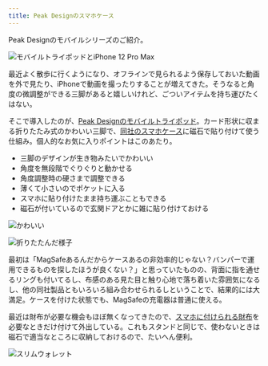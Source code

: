 ```yaml
---
title: Peak Designのスマホケース
---
```

Peak Designのモバイルシリーズのご紹介。

![](https://lh6.googleusercontent.com/SQ90TNszLUBURWGHe56gYfCmUSjl0xvyhLQGpezn0Be0Pq9O8aE6TdE21WCj_AnZTSJJScDOSINnk6SfY_WyEv51sd6XOUKT903ygm6VnkoLwl0qkGpsYCUmjupvIY3Oc1530vUQip73c1GUAtotjd9noRaItG0Fzp2uLBxRkcFbfAki5efO7-pcTg8j "モバイルトライポッドとiPhone 12 Pro Max")

最近よく散歩に行くようになり、オフラインで見られるよう保存しておいた動画を外で見たり、iPhoneで動画を撮ったりすることが増えてきた。そうなると角度の微調整ができる三脚があると嬉しいけれど、ごついアイテムを持ち運びたくはない。

そこで導入したのが、[Peak Designのモバイルトライポッド](https://www.amazon.co.jp/dp/B09FRZPLL3)。カード形状に収まる折りたたみ式のかわいい三脚で、[同社のスマホケース](https://www.amazon.co.jp/dp/B09FP3HP7Z?)に磁石で貼り付けて使う仕組み。個人的なお気に入りポイントはこのあたり。

*   三脚のデザインが生き物みたいでかわいい
*   角度を無段階でぐりぐりと動かせる
*   角度調整時の硬さまで調整できる
*   薄くて小さいのでポケットに入る
*   スマホに貼り付けたまま持ち運ぶこともできる
*   磁石が付いているので玄関ドアとかに雑に貼り付けておける

![](https://lh6.googleusercontent.com/qzTpRJ8YrsCCyd_0-VE9URDPuGhaqnnzOQckzzE-dLAFGjZJ3v-he6U28au4NV6hApq19xN8Ddm_T7tER_kUXJH3MkE5OzT8Q5McJ4T-CydUO3aaZ4m5xHkK5d07oETAgd38vohXMBCneyLsOZyFecXtaw-n0l45K_DSK5cO5EeAcCbOl5Sfk4Z5ayzy "かわいい")

![](https://lh3.googleusercontent.com/UIE3qGId3eMk3ETfFKLVbOg7kewCYrvxmLu5k_M_kETW5PctWie--WPRBai3qNK6c6ec3CcDEmTXwc1qV8p-DEzsrW6QnkzliQDs5cmXDkUcpf7MFxPyMYU3h3pkauBrkCPjkjjH31jkKx29C_lwgeALnyozVlKggzeBajYKpNlcAwTgFHLbTIOFY3pc "折りたたんだ様子")

最初は「MagSafeあるんだからケースあるの非効率的じゃない？バンパーで運用できるものを探したほうが良くない？」と思っていたものの、背面に指を通せるリングも付いてるし、布感のある見た目と触り心地で落ち着いた雰囲気になるし、他の同社製品ともいろいろ組み合わせられるしということで、結果的には大満足。ケースを付けた状態でも、MagSafeの充電器は普通に使える。

最近は財布が必要な機会もほぼ無くなってきたので、[スマホに付けられる財布](https://www.amazon.co.jp/dp/B09FSGW671)を必要なときだけ付けて外出している。これもスタンドと同じで、使わないときは磁石で適当なところに収納しておけるので、たいへん便利。

![](https://lh3.googleusercontent.com/bz06tEiisi1xMT28eZw9RG7jF2AWl3HnDt8SOPxK41Rc-kMobQLKkZohDfGTMizJhvR--sp5MvOmBy8X7XXfN1nyOMa8jRMZNUmn8fkgALP7cvfqCRaeVDQr35piBn24II0-8RsRW7DhUBOKdbySHCH_kVuTPw1QdL-PrKSeO-nMitI_tAKCJSABZLYY "スリムウォレット")
